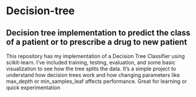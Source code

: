 # Decision-tree
## Decision tree implementation to predict the class of a patient or to prescribe a drug to new patient
This repository has my implementation of a Decision Tree Classifier using scikit-learn. I’ve included training, testing, evaluation, and some basic visualization to see how the tree splits the data. It’s a simple project to understand how decision trees work and how changing parameters like max_depth or min_samples_leaf affects performance. Great for learning or quick experimentation







